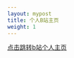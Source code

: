 ```yaml
---
layout: mypost
title: 个人B站主页
weight: 1
---
```


[点击跳转b站个人主页](https://space.bilibili.com/317051035?spm_id_from=333.1007.0.0)
